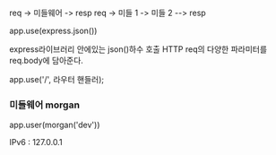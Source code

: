 #

req -> 미들웨어 -> resp
req -> 미들 1 -> 미들 2 --> resp


app.use(express.json())


express라이브러리 안에있는 json()하수 호출
HTTP req의 다양한 파라미터를 req.body에 담아준다.


app.use('/', 라우터 핸들러);



### 미들웨어 morgan
app.user(morgan('dev'))



IPv6 : 127.0.0.1

